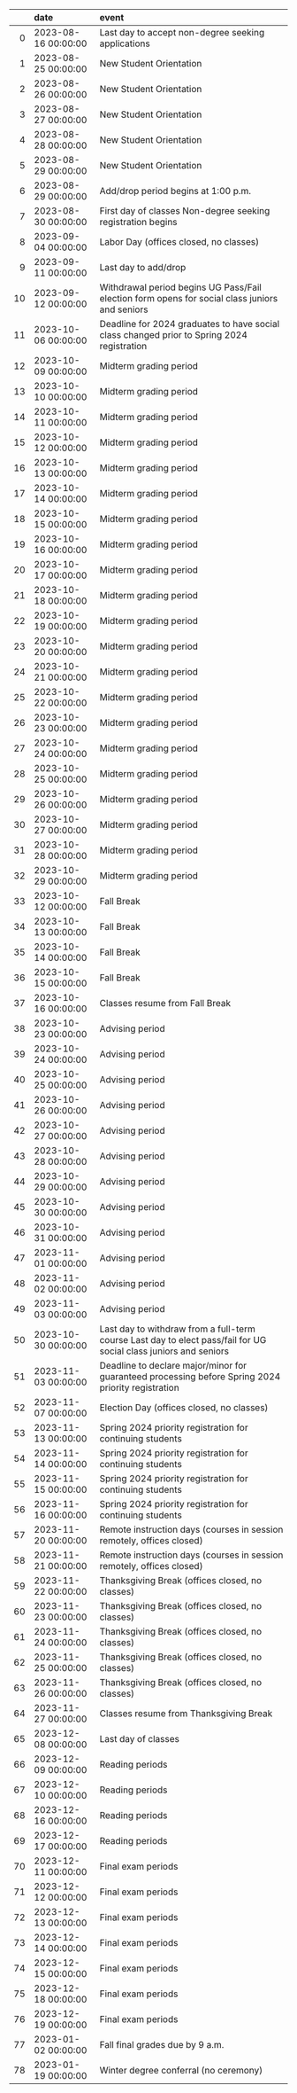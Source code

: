 |    | date                | event                                                                                                            |
|---:|:--------------------|:-----------------------------------------------------------------------------------------------------------------|
|  0 | 2023-08-16 00:00:00 | Last day to accept non-degree seeking applications                                                               |
|  1 | 2023-08-25 00:00:00 | New Student Orientation                                                                                          |
|  2 | 2023-08-26 00:00:00 | New Student Orientation                                                                                          |
|  3 | 2023-08-27 00:00:00 | New Student Orientation                                                                                          |
|  4 | 2023-08-28 00:00:00 | New Student Orientation                                                                                          |
|  5 | 2023-08-29 00:00:00 | New Student Orientation                                                                                          |
|  6 | 2023-08-29 00:00:00 | Add/drop period begins at 1:00 p.m.                                                                              |
|  7 | 2023-08-30 00:00:00 | First day of classes Non-degree seeking registration begins                                                      |
|  8 | 2023-09-04 00:00:00 | Labor Day (offices closed, no classes)                                                                           |
|  9 | 2023-09-11 00:00:00 | Last day to add/drop                                                                                             |
| 10 | 2023-09-12 00:00:00 | Withdrawal period begins UG Pass/Fail election form opens for social class juniors and seniors                   |
| 11 | 2023-10-06 00:00:00 | Deadline for 2024 graduates to have social class changed prior to Spring 2024 registration                       |
| 12 | 2023-10-09 00:00:00 | Midterm grading period                                                                                           |
| 13 | 2023-10-10 00:00:00 | Midterm grading period                                                                                           |
| 14 | 2023-10-11 00:00:00 | Midterm grading period                                                                                           |
| 15 | 2023-10-12 00:00:00 | Midterm grading period                                                                                           |
| 16 | 2023-10-13 00:00:00 | Midterm grading period                                                                                           |
| 17 | 2023-10-14 00:00:00 | Midterm grading period                                                                                           |
| 18 | 2023-10-15 00:00:00 | Midterm grading period                                                                                           |
| 19 | 2023-10-16 00:00:00 | Midterm grading period                                                                                           |
| 20 | 2023-10-17 00:00:00 | Midterm grading period                                                                                           |
| 21 | 2023-10-18 00:00:00 | Midterm grading period                                                                                           |
| 22 | 2023-10-19 00:00:00 | Midterm grading period                                                                                           |
| 23 | 2023-10-20 00:00:00 | Midterm grading period                                                                                           |
| 24 | 2023-10-21 00:00:00 | Midterm grading period                                                                                           |
| 25 | 2023-10-22 00:00:00 | Midterm grading period                                                                                           |
| 26 | 2023-10-23 00:00:00 | Midterm grading period                                                                                           |
| 27 | 2023-10-24 00:00:00 | Midterm grading period                                                                                           |
| 28 | 2023-10-25 00:00:00 | Midterm grading period                                                                                           |
| 29 | 2023-10-26 00:00:00 | Midterm grading period                                                                                           |
| 30 | 2023-10-27 00:00:00 | Midterm grading period                                                                                           |
| 31 | 2023-10-28 00:00:00 | Midterm grading period                                                                                           |
| 32 | 2023-10-29 00:00:00 | Midterm grading period                                                                                           |
| 33 | 2023-10-12 00:00:00 | Fall Break                                                                                                       |
| 34 | 2023-10-13 00:00:00 | Fall Break                                                                                                       |
| 35 | 2023-10-14 00:00:00 | Fall Break                                                                                                       |
| 36 | 2023-10-15 00:00:00 | Fall Break                                                                                                       |
| 37 | 2023-10-16 00:00:00 | Classes resume from Fall Break                                                                                   |
| 38 | 2023-10-23 00:00:00 | Advising period                                                                                                  |
| 39 | 2023-10-24 00:00:00 | Advising period                                                                                                  |
| 40 | 2023-10-25 00:00:00 | Advising period                                                                                                  |
| 41 | 2023-10-26 00:00:00 | Advising period                                                                                                  |
| 42 | 2023-10-27 00:00:00 | Advising period                                                                                                  |
| 43 | 2023-10-28 00:00:00 | Advising period                                                                                                  |
| 44 | 2023-10-29 00:00:00 | Advising period                                                                                                  |
| 45 | 2023-10-30 00:00:00 | Advising period                                                                                                  |
| 46 | 2023-10-31 00:00:00 | Advising period                                                                                                  |
| 47 | 2023-11-01 00:00:00 | Advising period                                                                                                  |
| 48 | 2023-11-02 00:00:00 | Advising period                                                                                                  |
| 49 | 2023-11-03 00:00:00 | Advising period                                                                                                  |
| 50 | 2023-10-30 00:00:00 | Last day to withdraw from a full-term course Last day to elect pass/fail for UG social class juniors and seniors |
| 51 | 2023-11-03 00:00:00 | Deadline to declare major/minor for guaranteed processing before Spring 2024 priority registration               |
| 52 | 2023-11-07 00:00:00 | Election Day (offices closed, no classes)                                                                        |
| 53 | 2023-11-13 00:00:00 | Spring 2024 priority registration for continuing students                                                        |
| 54 | 2023-11-14 00:00:00 | Spring 2024 priority registration for continuing students                                                        |
| 55 | 2023-11-15 00:00:00 | Spring 2024 priority registration for continuing students                                                        |
| 56 | 2023-11-16 00:00:00 | Spring 2024 priority registration for continuing students                                                        |
| 57 | 2023-11-20 00:00:00 | Remote instruction days (courses in session remotely, offices closed)                                            |
| 58 | 2023-11-21 00:00:00 | Remote instruction days (courses in session remotely, offices closed)                                            |
| 59 | 2023-11-22 00:00:00 | Thanksgiving Break (offices closed, no classes)                                                                  |
| 60 | 2023-11-23 00:00:00 | Thanksgiving Break (offices closed, no classes)                                                                  |
| 61 | 2023-11-24 00:00:00 | Thanksgiving Break (offices closed, no classes)                                                                  |
| 62 | 2023-11-25 00:00:00 | Thanksgiving Break (offices closed, no classes)                                                                  |
| 63 | 2023-11-26 00:00:00 | Thanksgiving Break (offices closed, no classes)                                                                  |
| 64 | 2023-11-27 00:00:00 | Classes resume from Thanksgiving Break                                                                           |
| 65 | 2023-12-08 00:00:00 | Last day of classes                                                                                              |
| 66 | 2023-12-09 00:00:00 | Reading periods                                                                                                  |
| 67 | 2023-12-10 00:00:00 | Reading periods                                                                                                  |
| 68 | 2023-12-16 00:00:00 | Reading periods                                                                                                  |
| 69 | 2023-12-17 00:00:00 | Reading periods                                                                                                  |
| 70 | 2023-12-11 00:00:00 | Final exam periods                                                                                               |
| 71 | 2023-12-12 00:00:00 | Final exam periods                                                                                               |
| 72 | 2023-12-13 00:00:00 | Final exam periods                                                                                               |
| 73 | 2023-12-14 00:00:00 | Final exam periods                                                                                               |
| 74 | 2023-12-15 00:00:00 | Final exam periods                                                                                               |
| 75 | 2023-12-18 00:00:00 | Final exam periods                                                                                               |
| 76 | 2023-12-19 00:00:00 | Final exam periods                                                                                               |
| 77 | 2023-01-02 00:00:00 | Fall final grades due by 9 a.m.                                                                                  |
| 78 | 2023-01-19 00:00:00 | Winter degree conferral (no ceremony)                                                                            |